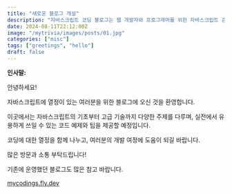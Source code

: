 ```yaml
---
title: "새로운 블로그 개설"
description: "자바스크립트 코딩 블로그는 웹 개발자와 프로그래머를 위한 자바스크립트 관련 정보를 제공합니다."
date: 2024-08-11T22:12:00Z
image: "/mytrivia/images/posts/01.jpg"
categories: ["misc"]
tags: ["greetings", "hello"]
draft: false
---
```


**인사말:**

안녕하세요!

자바스크립트에 열정이 있는 여러분을 위한 블로그에 오신 것을 환영합니다.

이곳에서는 자바스크립트의 기초부터 고급 기술까지 다양한 주제를 다루며, 실전에서 유용하게 쓰일 수 있는 코드 예제와 팁을 제공할 예정입니다.

코딩에 대한 열정을 함께 나누고, 여러분의 개발 여정에 도움이 되길 바랍니다.

많은 방문과 소통 부탁드립니다!

기존에 운영했던 블로그도 많은 참고 바랍니다.

[mycodings.fly.dev](https://mycodings.fly.dev)
